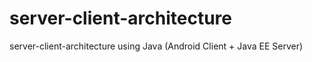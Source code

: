 # server-client-architecture
server-client-architecture using Java (Android Client + Java EE Server)
